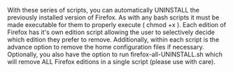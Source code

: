 With these series of scripts, you can automatically UNINSTALL the previously installed version of Firefox.  As with any bash scripts it must be made executable for them to properly execute ( chmod +x ). Each edition of Firefox has it's own edition script allowing the user to selectively decide which edition they prefer to remove.  Additionally, within each script is the advance option to remove the home configuration files if necessary. Optionally, you also have the option to run firefox-all-UNINSTALL.sh which will remove ALL Firefox editions in a single script (please use with care). 
